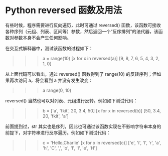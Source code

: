 # Python reversed 函数及用法

有些时候，程序需要进行反向遍历，此时可通过 reversed() 函数，该函数可接收各种序列（元组、列表、区间等）参数，然后返回一个“反序排列”的法代器，该函数对参数本身不会产生任何影响。

在交互式解释器中，测试该函数的过程如下：

>>> a = range(10)
>>> [x for x in reversed(a)]
[9, 8, 7, 6, 5, 4, 3, 2, 1, 0]

从上面代码可以看出，通过 reversed() 函数得到了 range(10) 的反转序列；但如果再次访问 a，将会看到 a 并没有发生改变：

>>> a
range(0, 10)

reversed() 当然也可以对列表、元组进行反转。例如如下测试代码：

>>> b = ['a', 'fkit', 20, 3.4, 50]
>>> [x for x in reversed(b)]
[50, 3.4, 20, 'fkit', 'a']

前面提到过，str 其实也是序列，因此也可通过该函数实现在不影响字符串本身的前提下，对字符串进行反序遍历。例如如下测试代码：

>>> c = 'Hello,Charlie'
>>> [x for x in reversed(c)]
['e', 'i', 'l', 'r', 'a', 'h', 'C', ',', 'o', 'l', 'l', 'e', 'H']